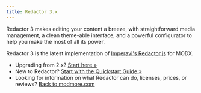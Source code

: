 ```yaml
---
title: Redactor 3.x
---
```


Redactor 3 makes editing your content a breeze, with straightforward media management, a clean theme-able interface, and a powerful configurator to help you make the most of all its power.

Redactor 3 is the latest implementation of [Imperavi's Redactor.js](https://imperavi.com/redactor/) for MODX.

- Upgrading from 2.x? [Start here &raquo;](Upgrades/From_2.x)
- New to Redactor? [Start with the Quickstart Guide &raquo;](Quickstart)
- Looking for information on what Redactor can do, licenses, prices, or reviews? [Back to modmore.com](https://modmore.com/redactor/)
